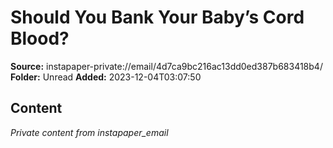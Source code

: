 # Should You Bank Your Baby’s Cord Blood?

**Source:** instapaper-private://email/4d7ca9bc216ac13dd0ed387b683418b4/
**Folder:** Unread
**Added:** 2023-12-04T03:07:50




## Content
*Private content from instapaper_email*
